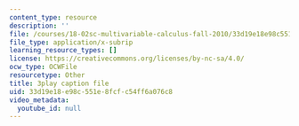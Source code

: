 ```yaml
---
content_type: resource
description: ''
file: /courses/18-02sc-multivariable-calculus-fall-2010/33d19e18e98c551e8fcfc54ff6a076c8_BbNMKMicWy8.vtt
file_type: application/x-subrip
learning_resource_types: []
license: https://creativecommons.org/licenses/by-nc-sa/4.0/
ocw_type: OCWFile
resourcetype: Other
title: 3play caption file
uid: 33d19e18-e98c-551e-8fcf-c54ff6a076c8
video_metadata:
  youtube_id: null
---
```

